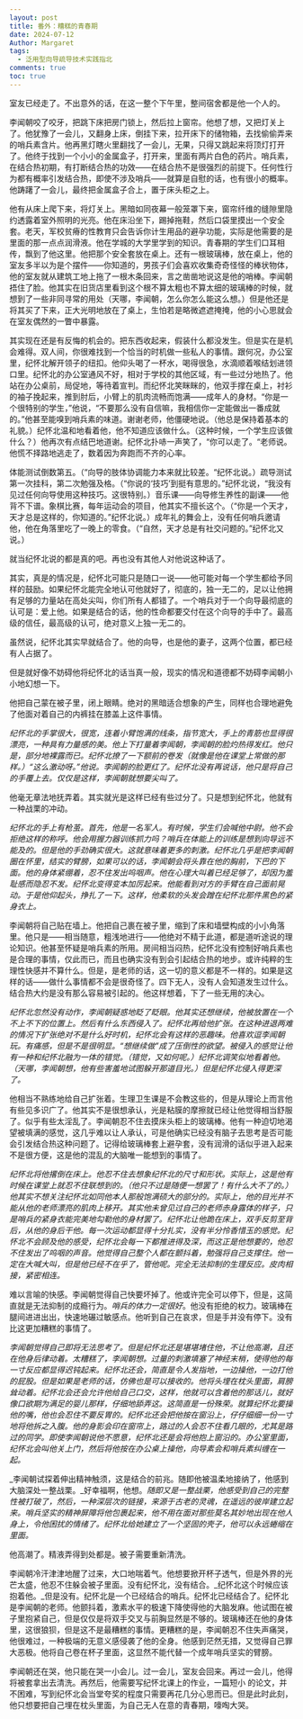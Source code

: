 ```yaml
---
layout: post
title: 番外：糟糕的青春期
date: 2024-07-12
Author: Margaret
tags:
  - 泛用型向导疏导技术实践指北
comments: true
toc: true
---
```

室友已经走了。不出意外的话，在这一整个下午里，整间宿舍都是他一个人的。

李闻朝咬了咬牙，把跳下床把房门锁上，然后拉上窗帘。他想了想，又把灯关上了。他犹豫了一会儿，又翻身上床，倒挂下来，拉开床下的储物箱，去找偷偷弄来的哨兵素含片。他再黑灯瞎火里翻找了一会儿，无果，只得又跳起来将顶灯打开了。他终于找到一个小小的金属盒子，打开来，里面有两片白色的药片。哨兵素，在结合热初期，有打断结合热的功效——在结合热不是很强烈的前提下。任何性行为都有概率引发结合热，即使不涉及哨兵——就算是自慰的话，也有很小的概率。他踌躇了一会儿，最终把金属盒子合上，置于床头柜之上。

他有从床上爬下来，将灯关上。黑暗如同夜幕一般笼罩下来，窗帘纤维的缝隙里隐约透露着室外照明的光亮。他在床沿坐下，踢掉拖鞋，然后口袋里摸出一个安全套。老天，军校贫瘠的性教育只会告诉你计生用品的避孕功能，实际是他需要的是里面的那一点点润滑液。他在学城的大学里学到的知识。青春期的学生们口耳相传，飘到了他这里。他把那个安全套放在桌上。还有一根玻璃棒，放在桌上，他的室友多半以为是个摆件——你知道的，男孩子们会喜欢收集奇奇怪怪的棒状物体，他的室友就从建筑工地上拖了一根木条回来，言之凿凿地说这是他的哨棒。李闻朝捂住了脸。他其实在旧货店里看到这个根不算太粗也不算太细的玻璃棒的时候，就想到了一些非同寻常的用处（天哪，李闻朝，怎么你怎么能这么想。）但是他还是将其买了下来，正大光明地放在了桌上，生怕若是略微遮遮掩掩，他的小心思就会在室友偶然的一瞥中暴露。

其实现在还是有反悔的机会的。把东西收起来，假装什么都没发生。但是实在是机会难得。双人间，你很难找到一个恰当的时机做一些私人的事情。跟何况，办公室里，纪怀北解开领子的纽扣。他仰头喝了一杯水，喝得很急，水滴顺着喉结划进领口里。纪怀北的办公室通风不好，相对于学校的其他区域，有一些过分地热了。他站在办公桌前，局促地，等待着宣判。而纪怀北笑眯眯的，他双手撑在桌上，衬衫的袖子挽起来，推到肘后，小臂上的肌肉流畅而饱满——成年人的身材。“你是一个很特别的学生，”他说，“不要那么没有自信嘛，我相信你一定能做出一番成就的。”他甚至能嗅到哨兵素的味道。谢谢老师，他僵硬地说。（他总是保持着基本的礼貌。）纪怀北温和地看着他，他不知道应该做什么。（这种时候，一个学生应该做什么？）他再次有点结巴地道谢。纪怀北扑哧一声笑了，“你可以走了。“老师说。他慌不择路地逃走了，数着因为奔跑而不齐的心率。

体能测试倒数第五。（“向导的肢体协调能力本来就比较差。“纪怀北说。）疏导测试第一次挂科，第二次勉强及格。（“你说的‘技巧’到挺有意思的。”纪怀北说，“我没有见过任何向导使用这种技巧。这很特别。）音乐课——向导修生养性的副课——他背不下谱。象棋比赛，每年运动会的项目，他其实不擅长这个。（“你是一个天才，天才总是这样的，你知道的。”纪怀北说。）成年礼的舞会上，没有任何哨兵邀请他，他在角落里吃了一晚上的零食。（“自然，天才总是有社交问题的。”纪怀北又说。）

就当纪怀北说的都是真的吧。再也没有其他人对他说这种话了。

其实，真是的情况是，纪怀北可能只是随口一说——他可能对每一个学生都给予同样的鼓励。如果纪怀北能完全地认可他就好了，彻底的，独一无二的，足以让他拥有足够的力量站在高处尖叫，你们所有人都错了。一个哨兵对于一个向导最彻底的认可是：爱上他。如果是结合的话，他的性命都要交付在这个向导的手中了。最高级的信任，最高级的认可，绝对意义上独一无二的。

虽然说，纪怀北其实早就结合了。他的向导，也是他的妻子，这两个位置，都已经有人占据了。

但是就好像不妨碍他将纪怀北的话当真一般，现实的情况和道德都不妨碍李闻朝小小地幻想一下。

他把自己蒙在被子里，闭上眼睛。绝对的黑暗适合想象的产生，同样也合理地避免了他面对着自己的内裤挂在膝盖上这件事情。

_纪怀北的手掌很大，很宽，连着小臂饱满的线条，指节宽大，手上的青筋也显得很漂亮，一种具有力量感的美。他上下打量着李闻朝，李闻朝的脸灼热得发红。他只是，部分地裸露而已。纪怀北撩了一下额前的卷发（就像是他在课堂上常做的那样。）“这么激动呀。”他说。李闻朝的脸更红了。纪怀北没有再说话，他只是将自己的手覆上去。仅仅是这样，李闻朝就想要尖叫了。_

他毫无章法地抚弄着。其实就光是这样已经有些过分了。只是想到纪怀北，他就有一种战栗的冲动。

_纪怀北的手上有枪茧。首先，他是一名军人。有时候，学生们会喊他中尉。他不会拒绝这样的称呼。他会用握力器训练抓力吗？哨兵在体能上的训练是想到向导远不能及的。但是他的手劲确实很大。这就意味着更多的刺激。纪怀北几乎是把李闻朝圈在怀里，结实的臂膀，如果可以的话，李闻朝会将头靠在他的胸前，下巴的下面。他的身体紧绷着，忍不住发出呜咽声。他在心理大叫着已经足够了，却因为羞耻感而隐忍不发。纪怀北变得变本加厉起来。他能看到对方的手臂在自己面前晃动。于是他仰起头，挣扎了一下。这样，他柔软的头发会蹭在纪怀北那件黑色的紧身衣上。_

李闻朝将自己贴在墙上。他把自己裹在被子里，缩到了床和墙壁构成的小小角落里。他只是——相当随意，粗浅地进行——他绝对不精于此道，都是道听途说的理论知识。他甚至怀疑是哨兵素的所用。房间相当闷热，纪怀北没有控制好哨兵素也是合理的事情，仅此而已，而且也确实没有到会引起结合热的地步。或许纯粹的生理性快感并不算什么。但是，是老师的话，这一切的意义都是不一样的。如果是这样的话——做什么事情都不会是很奇怪了。四下无人，没有人会知道发生过什么。结合热大约是没有那么容易被引起的。他这样想着，下了一些无用的决心。

_纪怀北忽然没有动作，李闻朝疑惑地眨了眨眼。他其实还想继续，他被放置在一个不上不下的位置上。然后有什么东西侵入了。纪怀北再给他扩张。在这种进退两难的情况下扩张绝对不是什么好时机，纪怀北会有这样的恶趣味。他喜欢逗李闻朝玩。有痛感，但是不是很明显。“想继续做”成了压倒性的欲望。被侵入的感觉让他有一种和纪怀北融为一体的错觉。（错觉，又如何呢。）纪怀北调笑似地看着他。（天哪，李闻朝想，他有些害羞地试图躲开那道目光。）但是纪怀北侵入得更深了。_

他相当不熟练地给自己扩张着。生理卫生课是不会教这些的，但是从理论上而言他有些见多识广了。他其实不是很想承认，光是粘膜的摩擦就已经让他觉得相当舒服了。似乎有些太淫乱了。李闻朝忍不住去摸床头柜上的玻璃棒。他有一种迫切地渴望被填满的感觉，这几乎难以让人承认，可是他确实已经没有脑子去思考是否可能会引发结合热这种问题了。记得给玻璃棒套上避孕套，没有润滑的话似乎进入起来不是很方便，这是他的混乱的大脑唯一能想到的事情了。

_纪怀北将他撂倒在床上。他忍不住去想象纪怀北的尺寸和形状。实际上，这是他有时候在课堂上就忍不住联想到的。（他只不过是随便一想罢了！有什么大不了的。）他其实不想关注纪怀北如同他本人那般饱满硕大的部分的。实际上，他的目光并不能从他的老师漂亮的肌肉上移开。其实他未曾见过自己的老师赤身露体的样子，只是哨兵的紧身衣能完美地勾勒他的身材罢了。纪怀北让他跪在床上，双手反剪至背后，从他的身后干他。每一次运动都显得十分扎实，没有半分怜香惜玉的感觉。纪怀北不会顾及他的感受，纪怀北会每一下都推进得及深，而这正是他想要的，他忍不住发出了呜咽的声音。他觉得自己整个人都在颤抖着，勉强将自己支撑住。他一定在大喊大叫，但是他已经不在乎了，管他呢。完全无法抑制的生理反应。皮肉相接，紧密相连。_

难以言喻的快感。李闻朝觉得自己快要坏掉了。他或许完全可以停下，但是，这简直就是无法抑制的成瘾行为。_哨兵的体力一定很好_。他没有拒绝的权力。玻璃棒在腿间进进出出，快速地碾过敏感点。他听到自己在哀求，但是手并没有停下。没有比这更加糟糕的事情了。

_李闻朝觉得自己即将无法思考了。但是纪怀北还是堪堪堵住他，不让他高潮，且还在他身后律动着。_太糟糕了，李闻朝想_。过量的刺激填塞了神经末梢，使得他的每一寸反应都显得迟钝起来。纪怀北还会，简直是令人发指地，一边操他，一边打他的屁股。但是如果是老师的话，仿佛也是可以接收的。他将头埋在枕头里面，肩膀耸动着。纪怀北会还会允许他给自己口交，这样，他就可以含着他的那话儿，就好像口欲期为满足的婴儿那样，仔细地舔弄这。这简直是一份殊荣。就算纪怀北要操他的嘴，他也会忍住不要反胃的。纪怀北还会把他按在窗沿上，仔仔细细一份一寸地将他拆之入腹。他的身影会印在窗帘上，路过的人会忍不住看几眼的，尤其是路过的同学。即使李闻朝说他不愿意，纪怀北还是会将他抱上窗沿的。办公室里面，纪怀北会叫他关上门，然后将他按在办公桌上操他，向导素会和哨兵素纠缠在一起。_

_李闻朝试探着伸出精神触须，这是结合的前兆。随即他被温柔地接纳了，他感到大脑深处一整战栗。_好幸福啊，他想。_随即又是一整战栗，他感受到自己的完整性被打破了，然后，一种深层次的链接，来源于古老的灵魂，在遥远的彼岸建立起来。哨兵坚实的精神屏障将他包裹起来，他不用在面对那些莫名其妙地出现在他人身上，令他困扰的情绪了。纪怀北给她建立了一个坚固的壳子，他可以永远蜷缩在里面。_

他高潮了。精液弄得到处都是。被子需要重新清洗。

李闻朝冷汗津津地醒了过来，大口地喘着气。他想要掀开杯子透气，但是外界的光芒太盛，他忍不住躲会被子里面。没有纪怀北，没有结合。_纪怀北这个时候应该抱着他。_但是没有。纪怀北是一个已经结合的哨兵。纪怀北已经结合了。纪怀北是李闻朝的老师。他颤抖着，激素水平的极速下降使得他的大脑发麻。他试图在被子里抱紧自己，但是仅仅是将双手交叉与前胸显然是不够的。玻璃棒还在他的身体里，这很狼狈，但是这不是最糟糕的事情。更糟糕的是，李闻朝忍不住失声痛哭，他很难过，一种极端的无意义感侵袭了他的全身。他感到茫然无措，又觉得自己罪大恶极。他将自己卷在杯子里面，这显然不能代替一个成年哨兵坚实的臂膀。

李闻朝还在哭，他只能在哭一小会儿。过一会儿，室友会回来。再过一会儿，他得将被套拿出去清洗。再然后，他需要写纪怀北课上的作业，一篇短小 的论文，并不困难，写到纪怀北会当堂夸奖的程度只需要再花几分心思而已。但是此时此刻，他只想要把自己埋在枕头里面，为自己无人在意的青春期，嚎啕大哭。